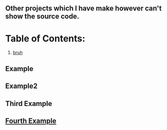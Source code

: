 ## Other projects which I have make however can't show the source code.


# Table of Contents:
1. [bruh](#example)



## Example
## Example2
## Third Example
## [Fourth Example](http://www.fourthexample.com) 
